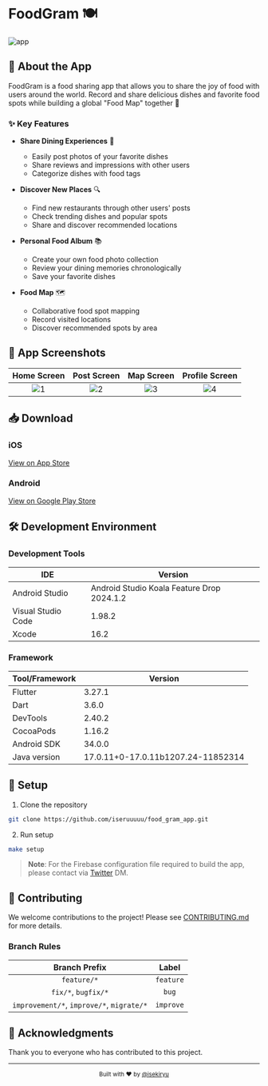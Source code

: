 # FoodGram 🍽️

![app](https://github.com/iseruuuuu/food_gram_app/assets/67954894/4e5198cf-be5c-46e2-8490-fc32f689121e)

## 📱 About the App

FoodGram is a food sharing app that allows you to share the joy of food with users around the world.
Record and share delicious dishes and favorite food spots while building a global "Food Map"
together 🍜

### ✨ Key Features

- **Share Dining Experiences** 📸
    - Easily post photos of your favorite dishes
    - Share reviews and impressions with other users
    - Categorize dishes with food tags

- **Discover New Places** 🔍
    - Find new restaurants through other users' posts
    - Check trending dishes and popular spots
    - Share and discover recommended locations

- **Personal Food Album** 📚
    - Create your own food photo collection
    - Review your dining memories chronologically
    - Save your favorite dishes

- **Food Map** 🗺️
    - Collaborative food spot mapping
    - Record visited locations
    - Discover recommended spots by area

## 📸 App Screenshots

|                                              Home Screen                                              |                                              Post Screen                                              |                                              Map Screen                                               |                                            Profile Screen                                             |
|:-----------------------------------------------------------------------------------------------------:|:-----------------------------------------------------------------------------------------------------:|:-----------------------------------------------------------------------------------------------------:|:-----------------------------------------------------------------------------------------------------:|
| ![1](https://github.com/iseruuuuu/food_gram_app/assets/67954894/bf3a8ada-083e-4755-9f53-e44b87edc3b9) | ![2](https://github.com/iseruuuuu/food_gram_app/assets/67954894/19de3e79-0847-4caf-9d1d-05c71a46feb4) | ![3](https://github.com/iseruuuuu/food_gram_app/assets/67954894/83d65631-9ba9-4666-a907-16ac4ffa500f) | ![4](https://github.com/iseruuuuu/food_gram_app/assets/67954894/f090c7d4-04fe-4b19-b841-a36435f51ed2) |

## 📥 Download

### iOS

[View on App Store](https://apps.apple.com/jp/app/foodgram/id6474065183)

### Android

[View on Google Play Store](https://play.google.com/store/apps/details?id=com.food_gram_app.com.com.com&hl=ja)

## 🛠️ Development Environment

### Development Tools

| IDE                | Version                                    |
|--------------------|--------------------------------------------|
| Android Studio     | Android Studio Koala Feature Drop 2024.1.2 |
| Visual Studio Code | 1.98.2                                     |
| Xcode              | 16.2                                       |

### Framework

| Tool/Framework | Version                            |
|----------------|------------------------------------|
| Flutter        | 3.27.1                             |
| Dart           | 3.6.0                              |
| DevTools       | 2.40.2                             |
| CocoaPods      | 1.16.2                             |
| Android SDK    | 34.0.0                             |
| Java version   | 17.0.11+0-17.0.11b1207.24-11852314 |

## 🚀 Setup

1. Clone the repository

```bash
git clone https://github.com/iseruuuuu/food_gram_app.git
```

2. Run setup

```bash
make setup
```

> **Note**: For the Firebase configuration file required to build the app, please contact
> via [Twitter](https://twitter.com/isekiryu) DM.

## 🤝 Contributing

We welcome contributions to the project! Please see [CONTRIBUTING.md](./CONTRIBUTING.md) for more
details.

### Branch Rules

|               Branch Prefix               |   Label   |
|:-----------------------------------------:|:---------:|
|                `feature/*`                | `feature` |
|            `fix/*`, `bugfix/*`            |   `bug`   |
| `improvement/*`, `improve/*`, `migrate/*` | `improve` |

## 🙏 Acknowledgments

Thank you to everyone who has contributed to this project.

---

<div align="center">
  <sub>Built with ❤️ by <a href="https://twitter.com/isekiryu">@isekiryu</a></sub>
</div>
